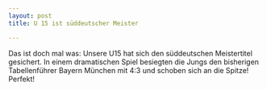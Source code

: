 ```yaml
---
layout: post
title: U 15 ist süddeutscher Meister

---
```


Das ist doch mal was: Unsere U15 hat sich den süddeutschen Meistertitel gesichert. In einem dramatischen Spiel besiegten die Jungs den bisherigen Tabellenführer Bayern München mit 4:3 und schoben sich an die Spitze! Perfekt!


